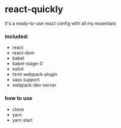 # react-quickly

it's a ready-to-use react config with all my essentials

### included:

* react
* react-dom
* babel
* babel-stage-0
* eslint
* html-webpack-plugin
* sass support
* webpack-dev-server

### how to use

* clone
* yarn
* yarn start
